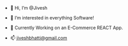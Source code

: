 - 👋 Hi, I’m @Jivesh
- 👀 I’m interested in everything Software!
- 🌱 Currently Working on an E-Commerce REACT App.

- 📫 jiveshbhatti@gmail.com

<!---
jiveshbhatti/jiveshbhatti is a ✨ special ✨ repository because its `README.md` (this file) appears on your GitHub profile.
You can click the Preview link to take a look at your changes.
--->
